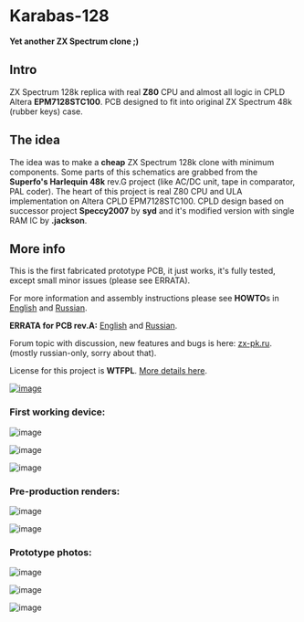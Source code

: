 # Karabas-128

**Yet another ZX Spectrum clone ;)**

## Intro

ZX Spectrum 128k replica with real **Z80** CPU and almost all logic in CPLD Altera **EPM7128STC100**. PCB designed to fit into original ZX Spectrum 48k (rubber keys) case.

## The idea

The idea was to make a **cheap** ZX Spectrum 128k clone with minimum components. Some parts of this schematics are grabbed from the **Superfo's Harlequin 48k** rev.G project (like AC/DC unit, tape in comparator, PAL coder). The heart of this project is real Z80 CPU and ULA implementation on Altera CPLD EPM7128STC100. CPLD design based on successor project **Speccy2007** by **syd** and it's modified version with single RAM IC by **.jackson**.

## More info

This is the first fabricated prototype PCB, it just works, it's fully tested, except small minor issues (please see ERRATA). 

For more information and assembly instructions please see **HOWTO**s in [English](https://github.com/andykarpov/karabas-128/blob/master/HOWTO-en.md) and [Russian](https://github.com/andykarpov/karabas-128/blob/master/HOWTO-ru.md).

**ERRATA for PCB rev.A:** [English](https://github.com/andykarpov/karabas-128/blob/master/ERRATA-revA-en.md) and [Russian](https://github.com/andykarpov/karabas-128/blob/master/ERRATA-revA-ru.md).

Forum topic with discussion, new features and bugs is here: [zx-pk.ru](http://zx-pk.ru/threads/27724-karabas-128.html). (mostly russian-only, sorry about that).

License for this project is **WTFPL**. [More details here](https://github.com/andykarpov/karabas-128/blob/master/LICENSE.md).


[![image](https://statics3.seeedstudio.com/assets/img/fusion/gallery_page/gallery_bedge.png)
](https://www.seeedstudio.com/Karabas-128-rev-A-g-1008690)


### First working device:

![image](https://github.com/andykarpov/karabas-128/raw/master/docs/progress10.jpg)

![image](https://github.com/andykarpov/karabas-128/raw/master/docs/progress11.jpg)

![image](https://github.com/andykarpov/karabas-128/raw/master/docs/progress12.jpg)


### Pre-production renders:

![image](https://github.com/andykarpov/karabas-128/raw/master/docs/progress9.png)

![image](https://github.com/andykarpov/karabas-128/raw/master/docs/progress8.png)


### Prototype photos:

![image](https://github.com/andykarpov/karabas-128/raw/master/docs/progress6.jpg)

![image](https://github.com/andykarpov/karabas-128/raw/master/docs/progress4.jpg)

![image](https://github.com/andykarpov/karabas-128/raw/master/docs/progress5.jpg)

